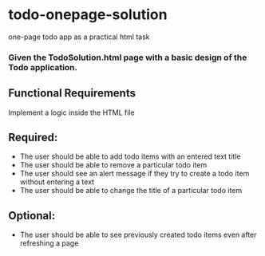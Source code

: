 # todo-onepage-solution
one-page todo app as a practical html task

### Given the TodoSolution.html page with a basic design of the Todo application.

## Functional Requirements

Implement a logic inside the HTML file

## Required:
- The user should be able to add todo items with an entered text title
- The user should be able to remove a particular todo item
- The user should see an alert message if they try to create a todo item without entering a text
- The user should be able to change the title of a particular todo item

## Optional:
- The user should be able to see previously created todo items even after refreshing a page

